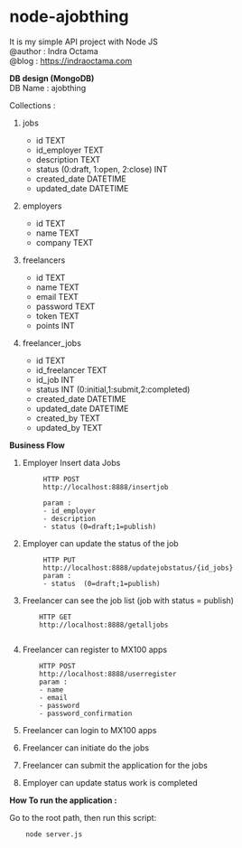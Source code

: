 # node-ajobthing
It is my simple API project with Node JS        
@author : Indra Octama      
@blog : https://indraoctama.com       

**DB design (MongoDB)**        
DB Name : ajobthing         

Collections :       
1. jobs   
   - id TEXT     
   - id_employer TEXT        
   - description   TEXT     
   - status (0:draft, 1:open, 2:close) INT      
   - created_date DATETIME      
   - updated_date DATETIME      
        
2. employers     
   - id TEXT            
   - name TEXT                        
   - company  TEXT        
      
3. freelancers
   - id TEXT           
   - name   TEXT         
   - email TEXT               
   - password TEXT      
   - token TEXT              
   - points INT              
   
4. freelancer_jobs  
   - id TEXT     
   - id_freelancer TEXT  
   - id_job INT 
   - status INT (0:initial,1:submit,2:completed)        
   - created_date DATETIME          
   - updated_date  DATETIME         
   - created_by TEXT        
   - updated_by TEXT        
   
**Business Flow**

1. Employer Insert data Jobs 
   ```
        HTTP POST       
        http://localhost:8888/insertjob     
        
        param :
        - id_employer   
        - description       
        - status (0=draft;1=publish)        

   ```      
2. Employer can update the status of the job
   ```
        HTTP PUT        
        http://localhost:8888/updatejobstatus/{id_jobs}         
        param :
        - status  (0=draft;1=publish)         

   ``` 

3. Freelancer can see the job list (job with status = publish)
    ```
        HTTP GET 
        http://localhost:8888/getalljobs        
  
    ```     
    
4. Freelancer can register to MX100 apps        
    ```
        HTTP POST
        http://localhost:8888/userregister      
        param :
        - name  
        - email 
        - password
        - password_confirmation         

    ```

5. Freelancer can login to MX100 apps

6. Freelancer can initiate do the jobs

7. Freelancer can submit the application for the jobs

8. Employer can update status work is completed
          

**How To run the application :**        

Go to the root path, then run this script:      
```
    node server.js

```
